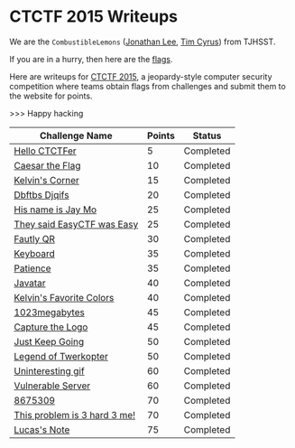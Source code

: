 # CTCTF 2015 Writeups

We are the `CombustibleLemons` ([Jonathan Lee](https://github.com/jonathanlee1), [Tim Cyrus](https://github.com/tcyrus)) from TJHSST.

If you are in a hurry, then here are the [flags](flags.json).

Here are writeups for [CTCTF 2015](http://ctctf.io/), a jeopardy-style computer security competition where teams obtain flags from challenges and submit them to the website for points.

&gt;&gt;&gt; Happy hacking

| Challenge Name                                              | Points | Status    |
|-------------------------------------------------------------|--------|-----------|
| [Hello CTCTFer](hello-ctctfer)                              | 5      | Completed |
| [Caesar the Flag](caesar-the-flag)                          | 10     | Completed |
| [Kelvin's Corner](kelvins-corner)                           | 15     | Completed |
| [Dbftbs Djqifs](dbftbs-djqifs)                              | 20     | Completed |
| [His name is Jay Mo](his-name-is-jay-mo)                    | 25     | Completed |
| [They said EasyCTF was Easy](they-said-easyctf-was-easy)    | 25     | Completed |
| [Fautly QR](faulty-qr)                                      | 30     | Completed |
| [Keyboard](keyboard)                                        | 35     | Completed |
| [Patience](patience)                                        | 35     | Completed |
| [Javatar](javatar)                                          | 40     | Completed |
| [Kelvin's Favorite Colors](kelvins-favorite-colors)         | 40     | Completed |
| [1023megabytes](1023megabytes)                              | 45     | Completed |
| [Capture the Logo](capture-the-logo)                        | 45     | Completed |
| [Just Keep Going](just-keep-going)                          | 50     | Completed |
| [Legend of Twerkopter](legend-of-twerkopter)                | 50     | Completed |
| [Uninteresting gif](uninteresting-gif)                      | 60     | Completed |
| [Vulnerable Server](vulnerable-server)                      | 60     | Completed |
| [8675309](8675409)                                          | 70     | Completed |
| [This problem is 3 hard 3 me!](this-problem-is-3-hard-3-me) | 70     | Completed |
| [Lucas's Note](lucass-note)                                 | 75     | Completed |
